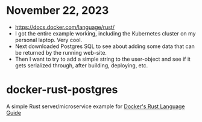 # November 22, 2023
* https://docs.docker.com/language/rust/
* I got the entire example working, including the Kubernetes cluster on my personal laptop. Very cool.
* Next downloaded Postgres SQL to see about adding some data that can be returned by the running web-site.
* Then I want to try to add a simple string to the user-object and see if it gets serialized through, after building, deploying, etc.

# docker-rust-postgres

A simple Rust server/microservice example for [Docker's Rust Language Guide](https://docs.docker.com/language/rust/)
